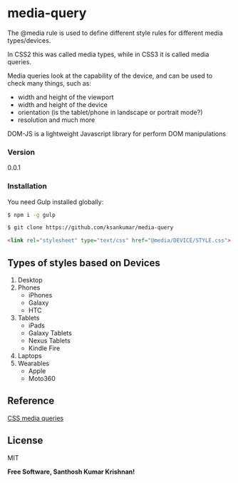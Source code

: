 # media-query

The @media rule is used to define different style rules for different media types/devices.

In CSS2 this was called media types, while in CSS3 it is called media queries.

Media queries look at the capability of the device, and can be used to check many things, such as:

* width and height of the viewport
* width and height of the device
* orientation (is the tablet/phone in landscape or portrait mode?)
*   resolution
and much more
  
DOM-JS is a lightweight Javascript library for perform DOM manipulations


### Version
0.0.1

### Installation
You need Gulp installed globally:
```sh
$ npm i -g gulp
```
```sh
$ git clone https://github.com/ksankumar/media-query
```
```html
<link rel="stylesheet" type="text/css" href="@media/DEVICE/STYLE.css">
```
## Types of styles based on Devices
1. Desktop
2. Phones
    * iPhones
    * Galaxy
    * HTC
3. Tablets
    * iPads
    * Galaxy Tablets
    * Nexus Tablets
    * Kindle Fire
4. Laptops
5. Wearables
    * Apple
    * Moto360


## Reference

[CSS media queries](http://cssmediaqueries.com/)

License
----

MIT

**Free Software, Santhosh Kumar Krishnan!**

